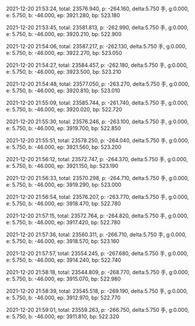 2021-12-20 21:53:24, total: 23576.940, p: -264.160, delta:5.750 手, g:0.000, e: 5.750, b: -46.000, ep: 3921.280, bp: 523.180

2021-12-20 21:53:45, total: 23581.813, p: -262.990, delta:5.750 手, g:0.000, e: 5.750, b: -46.000, ep: 3920.210, bp: 522.900

2021-12-20 21:54:06, total: 23587.217, p: -262.130, delta:5.750 手, g:0.000, e: 5.750, b: -46.000, ep: 3922.270, bp: 523.050

2021-12-20 21:54:27, total: 23584.457, p: -262.180, delta:5.750 手, g:0.000, e: 5.750, b: -46.000, ep: 3923.500, bp: 523.210

2021-12-20 21:54:48, total: 23577.050, p: -263.270, delta:5.750 手, g:0.000, e: 5.750, b: -46.000, ep: 3920.810, bp: 523.010

2021-12-20 21:55:09, total: 23585.744, p: -261.740, delta:5.750 手, g:0.000, e: 5.750, b: -46.000, ep: 3920.020, bp: 522.720

2021-12-20 21:55:30, total: 23576.246, p: -263.100, delta:5.750 手, g:0.000, e: 5.750, b: -46.000, ep: 3919.700, bp: 522.850

2021-12-20 21:55:51, total: 23578.250, p: -264.040, delta:5.750 手, g:0.000, e: 5.750, b: -46.000, ep: 3921.560, bp: 523.200

2021-12-20 21:56:12, total: 23572.747, p: -264.370, delta:5.750 手, g:0.000, e: 5.750, b: -46.000, ep: 3921.150, bp: 523.190

2021-12-20 21:56:33, total: 23570.298, p: -264.710, delta:5.750 手, g:0.000, e: 5.750, b: -46.000, ep: 3919.290, bp: 523.000

2021-12-20 21:56:54, total: 23576.207, p: -263.770, delta:5.750 手, g:0.000, e: 5.750, b: -46.000, ep: 3918.470, bp: 522.780

2021-12-20 21:57:15, total: 23572.764, p: -264.820, delta:5.750 手, g:0.000, e: 5.750, b: -46.000, ep: 3917.420, bp: 522.780

2021-12-20 21:57:36, total: 23560.311, p: -266.710, delta:5.750 手, g:0.000, e: 5.750, b: -46.000, ep: 3918.570, bp: 523.160

2021-12-20 21:57:57, total: 23554.245, p: -267.680, delta:5.750 手, g:0.000, e: 5.750, b: -46.000, ep: 3914.240, bp: 522.740

2021-12-20 21:58:18, total: 23544.809, p: -268.770, delta:5.750 手, g:0.000, e: 5.750, b: -46.000, ep: 3915.070, bp: 522.980

2021-12-20 21:58:39, total: 23545.518, p: -269.190, delta:5.750 手, g:0.000, e: 5.750, b: -46.000, ep: 3912.970, bp: 522.770

2021-12-20 21:59:01, total: 23559.263, p: -266.750, delta:5.750 手, g:0.000, e: 5.750, b: -46.000, ep: 3911.810, bp: 522.320